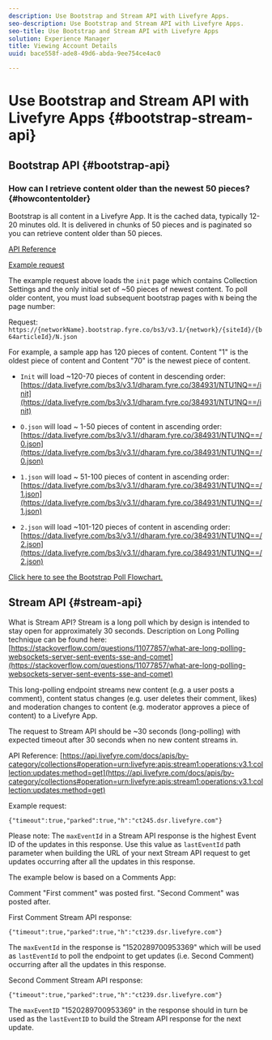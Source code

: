 ```yaml
---
description: Use Bootstrap and Stream API with Livefyre Apps.
seo-description: Use Bootstrap and Stream API with Livefyre Apps.
seo-title: Use Bootstrap and Stream API with Livefyre Apps
solution: Experience Manager
title: Viewing Account Details
uuid: bace558f-ade8-49d6-abda-9ee754ce4ac0

---
```


# Use Bootstrap and Stream API with Livefyre Apps {#bootstrap-stream-api}

## Bootstrap API {#bootstrap-api}

### How can I retrieve content older than the newest 50 pieces? {#howcontentolder}

Bootstrap is all content in a Livefyre App. It is the cached data, typically 12-20 minutes old. It is delivered in chunks of 50 pieces and is paginated so you can retrieve content older than 50 pieces.

[API Reference](https://api.livefyre.com/docs/apis/by-category/collections#operation=urn:livefyre:apis:bootstrap:operations:bs3:v3.1:network:site:article:init:method=get)

[Example request](https://data.livefyre.com/bs3/v3.1/dharam.fyre.co/384931/NTU1NQ==/init)

The example request above loads the `init` page which contains Collection Settings and the only initial set of ~50 pieces of newest content. To poll older content, you must load subsequent bootstrap pages with `N` being the page number:

Request: `https://{networkName}.bootstrap.fyre.co/bs3/v3.1/{network}/{siteId}/{b64articleId}/N.json`

For example, a sample app has 120 pieces of content. Content "1" is the oldest piece of content and Content "70" is the newest piece of content.

* `Init` will load ~120-70 pieces of content in descending order: [https://data.livefyre.com/bs3/v3.1/dharam.fyre.co/384931/NTU1NQ==/init](https://data.livefyre.com/bs3/v3.1/dharam.fyre.co/384931/NTU1NQ==/init)

* `O.json` will load ~ 1-50 pieces of content in ascending order: [https://data.livefyre.com/bs3/v3.1//dharam.fyre.co/384931/NTU1NQ==/0.json](https://data.livefyre.com/bs3/v3.1//dharam.fyre.co/384931/NTU1NQ==/0.json)

* `1.json` will load ~ 51-100 pieces of content in ascending order: [https://data.livefyre.com/bs3/v3.1//dharam.fyre.co/384931/NTU1NQ==/1.json](https://data.livefyre.com/bs3/v3.1//dharam.fyre.co/384931/NTU1NQ==/1.json)

* `2.json` will load ~101-120 pieces of content in ascending order:[https://data.livefyre.com/bs3/v3.1//dharam.fyre.co/384931/NTU1NQ==/2.json](https://data.livefyre.com/bs3/v3.1//dharam.fyre.co/384931/NTU1NQ==/2.json)

[Click here to see the Bootstrap Poll Flowchart.](https://marketing-resource-help.s3.amazonaws.com/resources/help/en_US/livefyre/bootstrap-poll-flowchart.pdf)

## Stream API {#stream-api}

What is Stream API?
Stream is a long poll which by design is intended to stay open for approximately 30 seconds. Description on Long Polling technique can be found here: [https://stackoverflow.com/questions/11077857/what-are-long-polling-websockets-server-sent-events-sse-and-comet](https://stackoverflow.com/questions/11077857/what-are-long-polling-websockets-server-sent-events-sse-and-comet)

This long-polling endpoint streams new content (e.g. a user posts a comment), content status changes (e.g. user deletes their comment, likes) and moderation changes to content (e.g. moderator approves a piece of content) to a Livefyre App.

The request to Stream API should be ~30 seconds (long-polling) with expected timeout after 30 seconds when no new content streams in.

API Reference: [https://api.livefyre.com/docs/apis/by-category/collections#operation=urn:livefyre:apis:stream1:operations:v3.1:collection:updates:method=get](https://api.livefyre.com/docs/apis/by-category/collections#operation=urn:livefyre:apis:stream1:operations:v3.1:collection:updates:method=get)

Example request: 

`{"timeout":true,"parked":true,"h":"ct245.dsr.livefyre.com"}`

Please note: The `maxEventId` in a Stream API response is the highest Event ID of the updates in this response. Use this value as `lastEventId` path parameter when building the URL of your next Stream API request to get updates occurring after all the updates in this response.

The example below is based on a Comments App:

Comment "First comment" was posted first. "Second Comment" was posted after.

First Comment Stream API response: 

`{"timeout":true,"parked":true,"h":"ct239.dsr.livefyre.com"}`

The `maxEventId` in the response is "1520289700953369" which will be used as `lastEventId` to poll the endpoint to get updates (i.e. Second Comment) occurring after all the updates in this response.

Second Comment Stream API response: 

`{"timeout":true,"parked":true,"h":"ct239.dsr.livefyre.com"}`

The `maxEventID` "1520289700953369" in the response should in turn be used as the `lastEventID` to build the Stream API response for the next update.